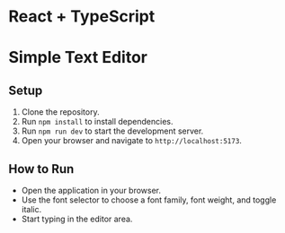 # React + TypeScript 

# Simple Text Editor

## Setup

1. Clone the repository.
2. Run `npm install` to install dependencies.
3. Run `npm run dev` to start the development server.
4. Open your browser and navigate to `http://localhost:5173`.

## How to Run

- Open the application in your browser.
- Use the font selector to choose a font family, font weight, and toggle italic.
- Start typing in the editor area.

